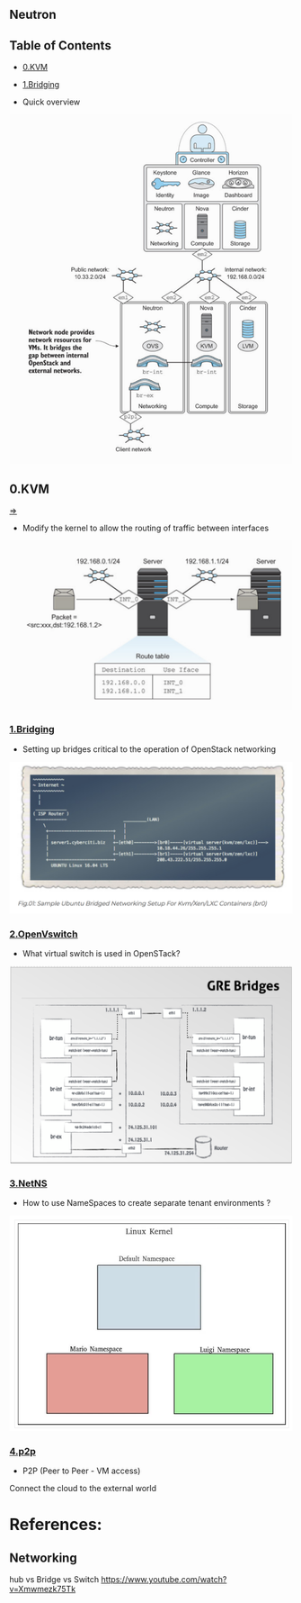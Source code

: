 ## Neutron 

Table of Contents
-----------------

  * [0.KVM](#0kvm)
  * [1.Bridging](#1bridging)

* Quick overview

![alt tag](./NEUTRON.png)

0.KVM 
-----

[=>](./0.KVM)

* Modify the kernel to allow the routing of traffic between interfaces

![alt tag](./0.KVM/ROUTE.png)

### [1.Bridging](./1.Bridging)

* Setting up bridges critical to the operation of OpenStack networking

![alt tag](./1.Bridging/ISP.png)

### [2.OpenVswitch](./2.Open-vSwitch)

* What virtual switch is used in OpenSTack?

![alt tag](./2.Open-vSwitch/OVS.png)


### [3.NetNS](./3.NetNS)

* How to use NameSpaces to create separate tenant environments ?

![alt tag](./3.NetNS/namespace_level2.png)

### [4.p2p](./4.p2p)

* P2P (Peer to Peer - VM access) 

Connect the cloud to the external world

# References:

## Networking

hub vs Bridge vs Switch
https://www.youtube.com/watch?v=Xmwmezk75Tk

